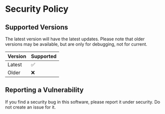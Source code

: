 # Security Policy

## Supported Versions

The latest version will have the latest updates. Please note that older versions may be available, but are only for debugging, not for current.

| Version | Supported          |
| ------- | ------------------ |
| Latest  | :white_check_mark: |
| Older   | :x:                |

## Reporting a Vulnerability

If you find a security bug in this software, please report it under security. Do not create an issue for it.
